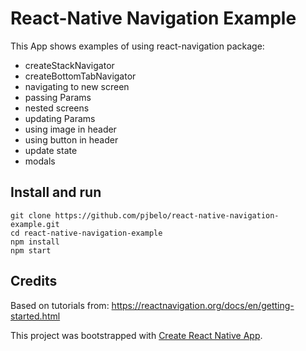 
# React-Native Navigation Example

This App shows examples of using react-navigation package:
- createStackNavigator
- createBottomTabNavigator
- navigating to new screen
- passing Params
- nested screens
- updating Params
- using image in header
- using button in header
- update state
- modals

## Install and run
```
git clone https://github.com/pjbelo/react-native-navigation-example.git
cd react-native-navigation-example
npm install
npm start
```


## Credits

Based on tutorials from:
https://reactnavigation.org/docs/en/getting-started.html

This project was bootstrapped with [Create React Native App](https://github.com/react-community/create-react-native-app).


